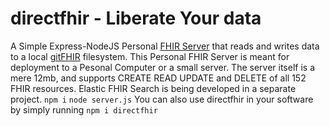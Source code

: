 # directfhir - Liberate Your data
A Simple Express-NodeJS Personal [FHIR Server](https://www.hl7.org/fhir/) that reads and writes data to a local [gitFHIR](https://github.com/fhirfly/gitfhir) filesystem.  This Personal FHIR Server is meant for deployment to a Pesonal Computer or a small server.  The server itself is a mere 12mb, and supports CREATE READ UPDATE and DELETE of all 152 FHIR resources.  Elastic FHIR Search is being developed in a separate project.
```npm i```
```node server.js```
You can also use  directfhir in your software by simply running ```npm i directfhir```

